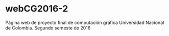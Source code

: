 # webCG2016-2
Página web de proyecto final de computación gráfica
Universidad Nacional de Colombia. Segundo semeste de 2016
